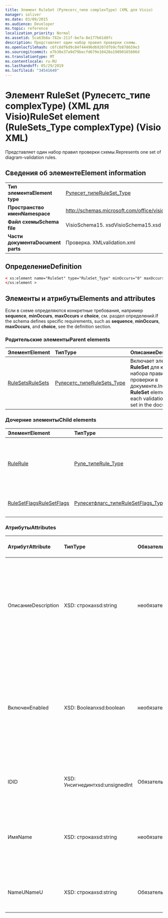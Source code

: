 ```yaml
---
title: Элемент RuleSet (Рулесетс_типе complexType) (XML для Visio)
manager: soliver
ms.date: 03/09/2015
ms.audience: Developer
ms.topic: reference
localization_priority: Normal
ms.assetid: 5ca63b8a-782e-211f-be7a-8e177b61d8fc
description: Представляет один набор правил проверки схемы.
ms.openlocfilehash: c6fc8df6d9c84f44496d69207dfb9cfb878659e3
ms.sourcegitcommit: e7b38e37a9d79becfd679e10420a19890165606d
ms.translationtype: MT
ms.contentlocale: ru-RU
ms.lasthandoff: 05/29/2019
ms.locfileid: "34541640"
---
```

# <a name="ruleset-element-rulesetstype-complextype-visio-xml"></a><span data-ttu-id="f1b57-103">Элемент RuleSet (Рулесетс_типе complexType) (XML для Visio)</span><span class="sxs-lookup"><span data-stu-id="f1b57-103">RuleSet element (RuleSets_Type complexType) (Visio XML)</span></span>

<span data-ttu-id="f1b57-104">Представляет один набор правил проверки схемы.</span><span class="sxs-lookup"><span data-stu-id="f1b57-104">Represents one set of diagram-validation rules.</span></span>
  
## <a name="element-information"></a><span data-ttu-id="f1b57-105">Сведения об элементе</span><span class="sxs-lookup"><span data-stu-id="f1b57-105">Element information</span></span>

|||
|:-----|:-----|
|<span data-ttu-id="f1b57-106">**Тип элемента**</span><span class="sxs-lookup"><span data-stu-id="f1b57-106">**Element type**</span></span> <br/> |[<span data-ttu-id="f1b57-107">Рулесет_типе</span><span class="sxs-lookup"><span data-stu-id="f1b57-107">RuleSet_Type</span></span>](ruleset_type-complextypevisio-xml.md) <br/> |
|<span data-ttu-id="f1b57-108">**Пространство имен**</span><span class="sxs-lookup"><span data-stu-id="f1b57-108">**Namespace**</span></span> <br/> |http://schemas.microsoft.com/office/visio/2012/main  <br/> |
|<span data-ttu-id="f1b57-109">**Файл схемы**</span><span class="sxs-lookup"><span data-stu-id="f1b57-109">**Schema file**</span></span> <br/> |<span data-ttu-id="f1b57-110">VisioSchema15. xsd</span><span class="sxs-lookup"><span data-stu-id="f1b57-110">VisioSchema15.xsd</span></span>  <br/> |
|<span data-ttu-id="f1b57-111">**Части документа**</span><span class="sxs-lookup"><span data-stu-id="f1b57-111">**Document parts**</span></span> <br/> |<span data-ttu-id="f1b57-112">Проверка. XML</span><span class="sxs-lookup"><span data-stu-id="f1b57-112">validation.xml</span></span>  <br/> |
   
## <a name="definition"></a><span data-ttu-id="f1b57-113">Определение</span><span class="sxs-lookup"><span data-stu-id="f1b57-113">Definition</span></span>

```XML
< xs:element name="RuleSet" type="RuleSet_Type" minOccurs="0" maxOccurs="unbounded" >
</xs:element >
```

## <a name="elements-and-attributes"></a><span data-ttu-id="f1b57-114">Элементы и атрибуты</span><span class="sxs-lookup"><span data-stu-id="f1b57-114">Elements and attributes</span></span>

<span data-ttu-id="f1b57-115">Если в схеме определяются конкретные требования, например **sequence**, **minOccurs**, **maxOccurs** и **choice**, см. раздел определений.</span><span class="sxs-lookup"><span data-stu-id="f1b57-115">If the schema defines specific requirements, such as **sequence**, **minOccurs**, **maxOccurs**, and **choice**, see the definition section.</span></span> 
  
### <a name="parent-elements"></a><span data-ttu-id="f1b57-116">Родительские элементы</span><span class="sxs-lookup"><span data-stu-id="f1b57-116">Parent elements</span></span>

|<span data-ttu-id="f1b57-117">**Элемент**</span><span class="sxs-lookup"><span data-stu-id="f1b57-117">**Element**</span></span>|<span data-ttu-id="f1b57-118">**Тип**</span><span class="sxs-lookup"><span data-stu-id="f1b57-118">**Type**</span></span>|<span data-ttu-id="f1b57-119">**Описание**</span><span class="sxs-lookup"><span data-stu-id="f1b57-119">**Description**</span></span>|
|:-----|:-----|:-----|
|[<span data-ttu-id="f1b57-120">RuleSets</span><span class="sxs-lookup"><span data-stu-id="f1b57-120">RuleSets</span></span>](rulesets-element-validation_type-complextypevisio-xml.md) <br/> |[<span data-ttu-id="f1b57-121">Рулесетс_типе</span><span class="sxs-lookup"><span data-stu-id="f1b57-121">RuleSets_Type</span></span>](rulesets_type-complextypevisio-xml.md) <br/> |<span data-ttu-id="f1b57-122">Включает элемент **RuleSet** для каждого набора правил проверки в документе.</span><span class="sxs-lookup"><span data-stu-id="f1b57-122">Includes a **RuleSet** element for each validation rule set in the document.</span></span>  <br/> |
   
### <a name="child-elements"></a><span data-ttu-id="f1b57-123">Дочерние элементы</span><span class="sxs-lookup"><span data-stu-id="f1b57-123">Child elements</span></span>

|<span data-ttu-id="f1b57-124">**Элемент**</span><span class="sxs-lookup"><span data-stu-id="f1b57-124">**Element**</span></span>|<span data-ttu-id="f1b57-125">**Тип**</span><span class="sxs-lookup"><span data-stu-id="f1b57-125">**Type**</span></span>|<span data-ttu-id="f1b57-126">**Описание**</span><span class="sxs-lookup"><span data-stu-id="f1b57-126">**Description**</span></span>|
|:-----|:-----|:-----|
|[<span data-ttu-id="f1b57-127">Rule</span><span class="sxs-lookup"><span data-stu-id="f1b57-127">Rule</span></span>](rule-element-ruleset_type-complextypevisio-xml.md) <br/> |[<span data-ttu-id="f1b57-128">Руле_типе</span><span class="sxs-lookup"><span data-stu-id="f1b57-128">Rule_Type</span></span>](rule_type-complextypevisio-xml.md) <br/> |<span data-ttu-id="f1b57-129">Представляет одно правило проверки в наборе правил проверки схемы.</span><span class="sxs-lookup"><span data-stu-id="f1b57-129">Represents a single validation rule in a diagram validation rule set.</span></span>  <br/> |
|[<span data-ttu-id="f1b57-130">RuleSetFlags</span><span class="sxs-lookup"><span data-stu-id="f1b57-130">RuleSetFlags</span></span>](rulesetflags-element-ruleset_type-complextypevisio-xml.md) <br/> |[<span data-ttu-id="f1b57-131">Рулесетфлагс_типе</span><span class="sxs-lookup"><span data-stu-id="f1b57-131">RuleSetFlags_Type</span></span>](rulesetflags_type-complextypevisio-xml.md) <br/> |<span data-ttu-id="f1b57-132">Задает свойства набора правил.</span><span class="sxs-lookup"><span data-stu-id="f1b57-132">Specifies rule-set properties.</span></span>  <br/> |
   
### <a name="attributes"></a><span data-ttu-id="f1b57-133">Атрибуты</span><span class="sxs-lookup"><span data-stu-id="f1b57-133">Attributes</span></span>

|<span data-ttu-id="f1b57-134">**Атрибут**</span><span class="sxs-lookup"><span data-stu-id="f1b57-134">**Attribute**</span></span>|<span data-ttu-id="f1b57-135">**Тип**</span><span class="sxs-lookup"><span data-stu-id="f1b57-135">**Type**</span></span>|<span data-ttu-id="f1b57-136">**Обязательный**</span><span class="sxs-lookup"><span data-stu-id="f1b57-136">**Required**</span></span>|<span data-ttu-id="f1b57-137">**Описание**</span><span class="sxs-lookup"><span data-stu-id="f1b57-137">**Description**</span></span>|<span data-ttu-id="f1b57-138">**Возможные значения**</span><span class="sxs-lookup"><span data-stu-id="f1b57-138">**Possible values**</span></span>|
|:-----|:-----|:-----|:-----|:-----|
|<span data-ttu-id="f1b57-139">Описание</span><span class="sxs-lookup"><span data-stu-id="f1b57-139">Description</span></span>  <br/> |<span data-ttu-id="f1b57-140">XSD: строка</span><span class="sxs-lookup"><span data-stu-id="f1b57-140">xsd:string</span></span>  <br/> |<span data-ttu-id="f1b57-141">необязательный</span><span class="sxs-lookup"><span data-stu-id="f1b57-141">optional</span></span>  <br/> |<span data-ttu-id="f1b57-142">Задает описание, которое отображается в пользовательском интерфейсе для набора правил проверки.</span><span class="sxs-lookup"><span data-stu-id="f1b57-142">Specifies the description that appears in the user interface for the validation rule set.</span></span> <span data-ttu-id="f1b57-143">Значение по умолчанию — пустая строка.</span><span class="sxs-lookup"><span data-stu-id="f1b57-143">Default is an empty string.</span></span>  <br/> |<span data-ttu-id="f1b57-144">Значения типа String: XSD.</span><span class="sxs-lookup"><span data-stu-id="f1b57-144">Values of the xsd:string type.</span></span>  <br/> |
|<span data-ttu-id="f1b57-145">Включен</span><span class="sxs-lookup"><span data-stu-id="f1b57-145">Enabled</span></span>  <br/> |<span data-ttu-id="f1b57-146">XSD: Boolean</span><span class="sxs-lookup"><span data-stu-id="f1b57-146">xsd:boolean</span></span>  <br/> |<span data-ttu-id="f1b57-147">необязательный</span><span class="sxs-lookup"><span data-stu-id="f1b57-147">optional</span></span>  <br/> |<span data-ttu-id="f1b57-148">Указывает, проверяются ли правила в указанном наборе правил проверки при запуске проверки для текущего документа.</span><span class="sxs-lookup"><span data-stu-id="f1b57-148">Specifies whether the rules in the specified validation rule set are checked when validation is triggered for the current document.</span></span> <span data-ttu-id="f1b57-149">Значение по умолчанию — True.</span><span class="sxs-lookup"><span data-stu-id="f1b57-149">Default is True.</span></span>  <br/> |<span data-ttu-id="f1b57-150">Значения типа XSD: Boolean.</span><span class="sxs-lookup"><span data-stu-id="f1b57-150">Values of the xsd:boolean type.</span></span>  <br/> |
|<span data-ttu-id="f1b57-151">ID</span><span class="sxs-lookup"><span data-stu-id="f1b57-151">ID</span></span>  <br/> |<span data-ttu-id="f1b57-152">XSD: Унсигнединт</span><span class="sxs-lookup"><span data-stu-id="f1b57-152">xsd:unsignedInt</span></span>  <br/> |<span data-ttu-id="f1b57-153">Обязательный</span><span class="sxs-lookup"><span data-stu-id="f1b57-153">required</span></span>  <br/> |<span data-ttu-id="f1b57-154">Задает уникальный идентификатор набора правил проверки.</span><span class="sxs-lookup"><span data-stu-id="f1b57-154">Specifies the unique identifier of the validation rule set.</span></span>  <br/> |<span data-ttu-id="f1b57-155">Значения типа XSD: Унсигнединт.</span><span class="sxs-lookup"><span data-stu-id="f1b57-155">Values of the xsd:unsignedInt type.</span></span>  <br/> |
|<span data-ttu-id="f1b57-156">Имя</span><span class="sxs-lookup"><span data-stu-id="f1b57-156">Name</span></span>  <br/> |<span data-ttu-id="f1b57-157">XSD: строка</span><span class="sxs-lookup"><span data-stu-id="f1b57-157">xsd:string</span></span>  <br/> |<span data-ttu-id="f1b57-158">необязательный</span><span class="sxs-lookup"><span data-stu-id="f1b57-158">optional</span></span>  <br/> |<span data-ttu-id="f1b57-159">Задает локальное имя набора правил проверки.</span><span class="sxs-lookup"><span data-stu-id="f1b57-159">Specifies the local name of the validation rule set.</span></span> <span data-ttu-id="f1b57-160">По умолчанию используется значение атрибута Намеу.</span><span class="sxs-lookup"><span data-stu-id="f1b57-160">Defaults to NameU attribute value.</span></span>  <br/> |<span data-ttu-id="f1b57-161">Значения типа String: XSD.</span><span class="sxs-lookup"><span data-stu-id="f1b57-161">Values of the xsd:string type.</span></span>  <br/> |
|<span data-ttu-id="f1b57-162">NameU</span><span class="sxs-lookup"><span data-stu-id="f1b57-162">NameU</span></span>  <br/> |<span data-ttu-id="f1b57-163">XSD: строка</span><span class="sxs-lookup"><span data-stu-id="f1b57-163">xsd:string</span></span>  <br/> |<span data-ttu-id="f1b57-164">Обязательный</span><span class="sxs-lookup"><span data-stu-id="f1b57-164">required</span></span>  <br/> |<span data-ttu-id="f1b57-165">Задает универсальное имя набора правил проверки.</span><span class="sxs-lookup"><span data-stu-id="f1b57-165">Specifies the universal name of the validation rule set.</span></span>  <br/> |<span data-ttu-id="f1b57-166">Значения типа String: XSD.</span><span class="sxs-lookup"><span data-stu-id="f1b57-166">Values of the xsd:string type.</span></span>  <br/> |
   

